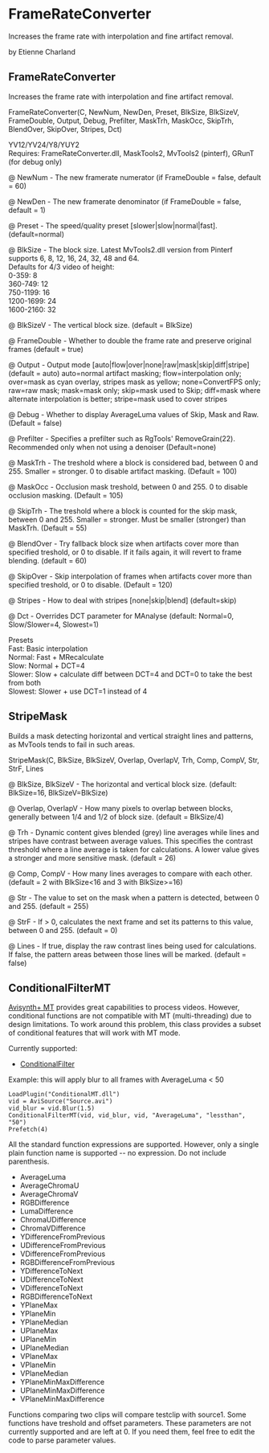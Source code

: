 # FrameRateConverter
Increases the frame rate with interpolation and fine artifact removal.

by Etienne Charland


## FrameRateConverter

Increases the frame rate with interpolation and fine artifact removal.

FrameRateConverter(C, NewNum, NewDen, Preset, BlkSize, BlkSizeV, FrameDouble, Output, Debug, Prefilter, MaskTrh, MaskOcc, SkipTrh, BlendOver, SkipOver, Stripes, Dct)

YV12/YV24/Y8/YUY2  
Requires: FrameRateConverter.dll, MaskTools2, MvTools2 (pinterf), GRunT (for debug only)

@ NewNum      - The new framerate numerator (if FrameDouble = false, default = 60)

@ NewDen      - The new framerate denominator (if FrameDouble = false, default = 1)

@ Preset      - The speed/quality preset [slower|slow|normal|fast]. (default=normal)

@ BlkSize     - The block size. Latest MvTools2.dll version from Pinterf supports 6, 8, 12, 16, 24, 32, 48 and 64.  
                Defaults for 4/3 video of height:  
                0-359:  8  
                360-749: 12  
                750-1199: 16  
                1200-1699: 24  
                1600-2160: 32  

@ BlkSizeV    - The vertical block size. (default = BlkSize)

@ FrameDouble - Whether to double the frame rate and preserve original frames (default = true)

@ Output      - Output mode [auto|flow|over|none|raw|mask|skip|diff|stripe] (default = auto)
                auto=normal artifact masking; flow=interpolation only; over=mask as cyan overlay, stripes mask as yellow; none=ConvertFPS only; raw=raw mask; 
                mask=mask only; skip=mask used to Skip; diff=mask where alternate interpolation is better; stripe=mask used to cover stripes

@ Debug       - Whether to display AverageLuma values of Skip, Mask and Raw. (Default = false)

@ Prefilter   - Specifies a prefilter such as RgTools' RemoveGrain(22). Recommended only when not using a denoiser (Default=none)

@ MaskTrh     - The treshold where a block is considered bad, between 0 and 255. Smaller = stronger.
                0 to disable artifact masking. (Default = 100)

@ MaskOcc     - Occlusion mask treshold, between 0 and 255. 0 to disable occlusion masking. (Default = 105)

@ SkipTrh     - The treshold where a block is counted for the skip mask, between 0 and 255. Smaller = stronger.
                Must be smaller (stronger) than MaskTrh. (Default = 55)

@ BlendOver   - Try fallback block size when artifacts cover more than specified treshold, or 0 to disable.
                If it fails again, it will revert to frame blending. (default = 60)

@ SkipOver    - Skip interpolation of frames when artifacts cover more than specified treshold, 
                or 0 to disable. (Default = 120)
                
@ Stripes     - How to deal with stripes [none|skip|blend] (default=skip)

@ Dct         - Overrides DCT parameter for MAnalyse (default: Normal=0, Slow/Slower=4, Slowest=1)
                

Presets  
Fast:    Basic interpolation  
Normal:  Fast + MRecalculate  
Slow:    Normal + DCT=4  
Slower:  Slow + calculate diff between DCT=4 and DCT=0 to take the best from both  
Slowest: Slower + use DCT=1 instead of 4  




## StripeMask

Builds a mask detecting horizontal and vertical straight lines and patterns, as MvTools tends to fail in such areas.

StripeMask(C, BlkSize, BlkSizeV, Overlap, OverlapV, Trh, Comp, CompV, Str, StrF, Lines

@ BlkSize, BlkSizeV     - The horizontal and vertical block size. (default: BlkSize=16, BlkSizeV=BlkSize)

@ Overlap, OverlapV     - How many pixels to overlap between blocks, generally between 1/4 and 1/2 of block size. (default = BlkSize/4)

@ Trh                   - Dynamic content gives blended (grey) line averages while lines and stripes have contrast between average values. This specifies the contrast threshold where a line average is taken for calculations. A lower value gives a stronger and more sensitive mask. (default = 26)

@ Comp, CompV           - How many lines averages to compare with each other. (default = 2 with BlkSize<16 and 3 with BlkSize>=16)

@ Str                   - The value to set on the mask when a pattern is detected, between 0 and 255. (default = 255)

@ StrF                  - If > 0, calculates the next frame and set its patterns to this value, between 0 and 255. (default = 0)

@ Lines                 - If true, display the raw contrast lines being used for calculations. If false, the pattern areas between those lines will be marked. (default = false)



## ConditionalFilterMT

[Avisynth+ MT](https://forum.doom9.org/showthread.php?t=168856) provides great capabilities to process videos. However, conditional functions are
not compatible with MT (multi-threading) due to design limitations. To work around this problem,
this class provides a subset of conditional features that will work with MT mode.

Currently supported:
- [ConditionalFilter](http://avisynth.nl/index.php/ConditionalFilter)

Example: this will apply blur to all frames with AverageLuma < 50
```
LoadPlugin("ConditionalMT.dll")
vid = AviSource("Source.avi")
vid_blur = vid.Blur(1.5)
ConditionalFilterMT(vid, vid_blur, vid, "AverageLuma", "lessthan", "50")
Prefetch(4)
```

All the standard function expressions are supported. However, only a single plain function name is supported -- no expression.
Do not include parenthesis.
- AverageLuma
- AverageChromaU
- AverageChromaV
- RGBDifference
- LumaDifference
- ChromaUDifference
- ChromaVDifference
- YDifferenceFromPrevious
- UDifferenceFromPrevious
- VDifferenceFromPrevious
- RGBDifferenceFromPrevious
- YDifferenceToNext
- UDifferenceToNext
- VDifferenceToNext
- RGBDifferenceToNext
- YPlaneMax
- YPlaneMin
- YPlaneMedian
- UPlaneMax
- UPlaneMin
- UPlaneMedian
- VPlaneMax
- VPlaneMin
- VPlaneMedian
- YPlaneMinMaxDifference
- UPlaneMinMaxDifference
- VPlaneMinMaxDifference

Functions comparing two clips will compare testclip with source1. Some functions have treshold and offset parameters. 
These parameters are not currently supported and are left at 0. If you need them, feel free to edit the code to parse parameter values.
